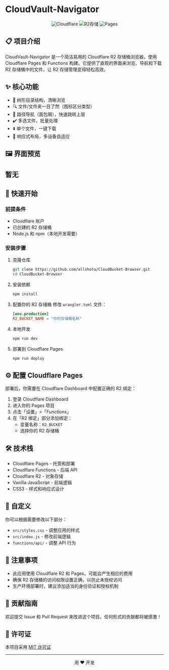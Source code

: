 # CloudVault-Navigator

<p align="center">
  <img src="https://img.shields.io/badge/CloudFlare-F38020?style=for-the-badge&logo=cloudflare&logoColor=white" alt="Cloudflare" />
  <img src="https://img.shields.io/badge/R2_存储-00A8E1?style=for-the-badge&logo=cloudflare&logoColor=white" alt="R2存储" />
  <img src="https://img.shields.io/badge/Pages-F38020?style=for-the-badge&logo=cloudflare&logoColor=white" alt="Pages" />
</p>

## 📋 项目介绍

CloudVault-Navigator 是一个简洁易用的 Cloudflare R2 存储桶浏览器，使用 Cloudflare Pages 和 Functions 构建。它提供了直观的界面来浏览、导航和下载 R2 存储桶中的文件，让 R2 存储管理变得轻松高效。

## ✨ 核心功能

- 📂 树形目录结构，清晰浏览
- 🔍 文件/文件夹一目了然（图标区分类型）
- 📍 路径导航（面包屑），快速跳转上层
- ✔️ 多选文件，批量处理
- ⬇️ 单个文件，一键下载
- 📲 响应式布局，多设备自适应

## 🖼️ 界面预览

## 暂无

## 🚀 快速开始

### 前提条件

- Cloudflare 账户
- 已创建的 R2 存储桶
- Node.js 和 npm（本地开发需要）

### 安装步骤

1. 克隆仓库
   ```bash
   git clone https://github.com/allshota/CloudBucket-Browser.git
   cd CloudBucket-Browser
   ```

2. 安装依赖
   ```bash
   npm install
   ```

3. 配置你的 R2 存储桶
   修改 `wrangler.toml` 文件：
   ```toml
   [env.production]
   R2_BUCKET_NAME = "你的存储桶名称"
   ```

4. 本地开发
   ```bash
   npm run dev
   ```

5. 部署到 Cloudflare Pages
   ```bash
   npm run deploy
   ```

## ⚙️ 配置 Cloudflare Pages

部署后，你需要在 Cloudflare Dashboard 中配置正确的 R2 绑定：

1. 登录 Cloudflare Dashboard
2. 进入你的 Pages 项目
3. 点击「设置」>「Functions」
4. 在「R2 绑定」部分添加绑定：
   - 变量名称：`R2_BUCKET`
   - 选择你的 R2 存储桶

## 🛠️ 技术栈

- Cloudflare Pages - 托管和部署
- Cloudflare Functions - 后端 API
- Cloudflare R2 - 对象存储
- Vanilla JavaScript - 前端逻辑
- CSS3 - 样式和响应式设计

## 🔧 自定义

你可以根据需要修改以下部分：

- `src/styles.css` - 调整应用的样式
- `src/index.js` - 修改前端逻辑
- `functions/api/` - 调整 API 行为

## 📝 注意事项

- 此应用使用 Cloudflare R2 和 Pages，可能会产生相应的费用
- 确保 R2 存储桶的访问权限设置正确，以防止未授权访问
- 生产环境部署时，建议添加适当的身份验证和授权机制

## 🤝 贡献指南

欢迎提交 Issue 和 Pull Request 来改进这个项目。任何形式的贡献都将被感激！

## 📄 许可证

本项目采用 [MIT 许可证](LICENSE)

---

<p align="center">
  用 ❤️ 开发
</p> 
